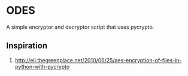 # ODES

A simple encryptor and decryptor script that uses pycrypto.

## Inspiration

1) http://eli.thegreenplace.net/2010/06/25/aes-encryption-of-files-in-python-with-pycrypto
